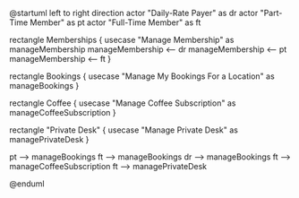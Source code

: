 @startuml
left to right direction
actor "Daily-Rate Payer" as dr
actor "Part-Time Member" as pt
actor "Full-Time Member" as ft

rectangle Memberships {
  usecase "Manage Membership" as manageMembership
    manageMembership <-- dr
    manageMembership	<-- pt
    manageMembership <-- ft
}

rectangle Bookings {
  usecase "Manage My Bookings For a Location" as manageBookings
}

rectangle Coffee {
  usecase "Manage Coffee Subscription" as manageCoffeeSubscription
}

rectangle "Private Desk" {
  usecase "Manage Private Desk" as managePrivateDesk
}

pt --> manageBookings
ft --> manageBookings
dr --> manageBookings
ft --> manageCoffeeSubscription
ft --> managePrivateDesk

@enduml
